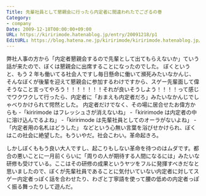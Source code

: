 ```yaml
---
Title: 先輩社員として懇親会に行ったら内定者に間違われたでござるの巻
Category:
- company
Date: 2009-12-18T00:00:00+09:00
URL: https://kiririmode.hatenablog.jp/entry/20091218/p1
EditURL: https://blog.hatena.ne.jp/kiririmode/kiririmode.hatenablog.jp/atom/entry/8454420450078212331
---
```



弊社人事の方から「内定者懇親会するので先輩として出てもらえないか」ていう話が来たので、ぼくは懇親会に出席することになったのでした。
ぼくというと、もう 2 年も働いてる社会人ですし毎日懸命に働いて瀕死みたいなかんじ、そんなぼくが後輩を迎えて懇親会に参加するわけですから、スゲー先輩面して偉そうなこと言ってやろう！！！！！！！それが良いそうしよう！！！！って感じでワクワクして行ったら、内定者に「おまえも内定者だろ」みたいなかんじでしゃべりかけられて愕然とした。
内定者だけでなく、その場に居合せたお偉方からも
-「kiririmode はフレッシュさが消えないね」
-「kiririmode は内定者の中に溶け込んでるよね」
-「kiririmode は先輩社員としてのオーラがないよね」
-「内定者用の名札はどうした」
などという心無い言葉を浴びせかけられ、ぼくはこの社会に絶望した。もういやだ。社会こわい。革命起きろ。

しかしぼくももう良い大人ですし、起こりもしない革命を待つのはムダです。都合の悪いことに一月前くらいに「周りの人が期待する人間になるには」みたいな研修も受けている。ここはその研修の成果というヤツをフルに発揮すべきだなと思いましたので、ぼくが先輩社員であることに気付いていない内定者に対してスゲー内定者っぽく話を合わせたり、わざと丁寧語を使って腰の低めの内定者っぽく振る舞ったりして遊んだ。
